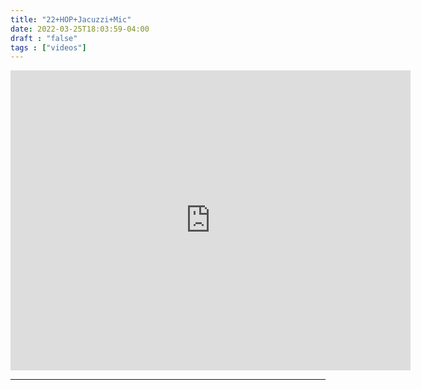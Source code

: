 ```yaml
---
title: "22+HOP+Jacuzzi+Mic"
date: 2022-03-25T18:03:59-04:00
draft : "false"
tags : ["videos"]
---
```


<iframe src="https://archive.org/embed/poliwat-vj-pack-mantra-of-1000-0-7/22+HOP+Jacuzzi+Mic+by+POLIW.AT+at+Paleblue.fm.MOV" width="640" height="480" frameborder="0" webkitallowfullscreen="true" mozallowfullscreen="true" allowfullscreen></iframe>

<!--more-->

<!-- Insert embed code here  -->

___
